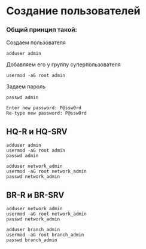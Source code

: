 # Создание пользователей

### Общий принцип такой:

Создаем пользователя

```
adduser admin
```

Добавляем его у группу суперпользователя

```
usermod -aG root admin
```

Задаем пароль

```
passwd admin

Enter new password: P@ssw0rd
Re-type new password: P@ssw0rd
```

## HQ-R и HQ-SRV

```
adduser admin
usermod -aG root admin
passwd admin
```

```
adduser network_admin
usermod -aG root network_admin
passwd network_admin
```

## BR-R и BR-SRV

```
adduser network_admin
usermod -aG root network_admin
passwd network_admin
```

```
adduser branch_admin
usermod -aG root branch_admin
passwd branch_admin
```